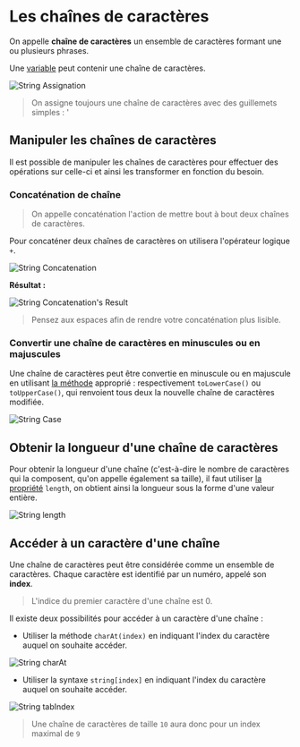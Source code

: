 # Les chaînes de caractères

On appelle **chaîne de caractères** un ensemble de caractères formant une ou plusieurs phrases.

Une [variable](https://github.com/TresorDeKelloggS/Lille_JavaScript_Wiki/wiki/Les-Variables) peut contenir une chaîne de caractères.

![String Assignation](https://raw.githubusercontent.com/TresorDeKelloggS/Lille_JavaScript_Wiki/master/ressources/strings/assignation.png)

> On assigne toujours une chaîne de caractères avec des guillemets simples : '

## Manipuler les chaînes de caractères

Il est possible de manipuler les chaînes de caractères pour effectuer des opérations sur celle-ci et ainsi les transformer en fonction du besoin.

### Concaténation de chaîne

> On appelle concaténation l'action de mettre bout à bout deux chaînes de caractères.

Pour concaténer deux chaînes de caractères on utilisera l'opérateur logique ```+```.

![String Concatenation](https://raw.githubusercontent.com/TresorDeKelloggS/Lille_JavaScript_Wiki/master/ressources/strings/concatenation.png)

**Résultat :**

![String Concatenation's Result](https://raw.githubusercontent.com/TresorDeKelloggS/Lille_JavaScript_Wiki/master/ressources/strings/concatenation_result.png)

> Pensez aux espaces afin de rendre votre concaténation plus lisible.

### Convertir une chaîne de caractères en minuscules ou en majuscules

Une chaîne de caractères peut être convertie en minuscule ou en majuscule en utilisant [la méthode](https://github.com/TresorDeKelloggS/Lille_JavaScript_Wiki/blob/master/md/objects/Les_objets.md#m%C3%A9thodes) approprié : respectivement `toLowerCase()` ou `toUpperCase()`, qui renvoient tous deux la nouvelle chaîne de caractères modifiée.

![String Case](https://raw.githubusercontent.com/TresorDeKelloggS/Lille_JavaScript_Wiki/master/ressources/strings/case.png)

## Obtenir la longueur d'une chaîne de caractères

Pour obtenir la longueur d'une chaîne (c'est-à-dire le nombre de caractères qui la composent, qu'on appelle également sa taille), il faut utiliser [la propriété](https://github.com/TresorDeKelloggS/Lille_JavaScript_Wiki/blob/master/md/objects/Les_objets.md#propri%C3%A9t%C3%A9s) `length`, on obtient ainsi la longueur sous la forme d'une valeur entière.

![String length](https://raw.githubusercontent.com/TresorDeKelloggS/Lille_JavaScript_Wiki/master/ressources/strings/length.png)

## Accéder à un caractère d'une chaîne

Une chaîne de caractères peut être considérée comme un ensemble de caractères. Chaque caractère est identifié par un numéro, appelé son **index**.

> L'indice du premier caractère d'une chaîne est 0.

Il existe deux possibilités pour accéder à un caractère d'une chaîne :

* Utiliser la méthode `charAt(index)` en indiquant l'index du caractère auquel on souhaite accéder.

![String charAt](https://raw.githubusercontent.com/TresorDeKelloggS/Lille_JavaScript_Wiki/master/ressources/strings/charat.png)

* Utiliser la syntaxe `string[index]` en indiquant l'index du caractère auquel on souhaite accéder.

![String tabIndex](https://raw.githubusercontent.com/TresorDeKelloggS/Lille_JavaScript_Wiki/master/ressources/strings/tabindex.png)

> Une chaîne de caractères de taille `10` aura donc pour un index maximal de `9`